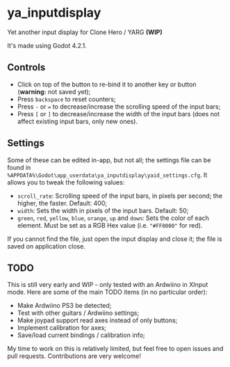 # ya_inputdisplay
Yet another input display for Clone Hero / YARG **(WIP)**

It's made using Godot 4.2.1.

## Controls
- Click on top of the button to re-bind it to another key or button (**warning:** not saved yet);
- Press `backspace` to reset counters;
- Press `-` or `=` to decrease/increase the scrolling speed of the input bars;
- Press `[` or `]` to decrease/increase the width of the input bars (does not affect existing input bars, only new ones).

## Settings
Some of these can be edited in-app, but not all; the settings file can be found in `%APPDATA%\Godot\app_userdata\ya_inputdisplay\yaid_settings.cfg`. It allows you to tweak the following values:
- `scroll_rate`: Scrolling speed of the input bars, in pixels per second; the higher, the faster. Default: 400;
- `width`: Sets the width in pixels of the input bars. Default: 50;
- `green`, `red`, `yellow`, `blue`, `orange`, `up` and `down`: Sets the color of each element. Must be set as a RGB Hex value (i.e. `"#FF0000"` for red).

If you cannot find the file, just open the input display and close it; the file is saved on application close.

## TODO
This is still very early and WIP - only tested with an Ardwiino in XInput mode. Here are some of the main TODO items (in no particular order):
- Make Ardwiino PS3 be detected;
- Test with other guitars / Ardwiino settings;
- Make joypad support read axes instead of only buttons;
- Implement calibration for axes;
- Save/load current bindings / calibration info;

My time to work on this is relatively limited, but feel free to open issues and pull requests. Contributions are very welcome!

